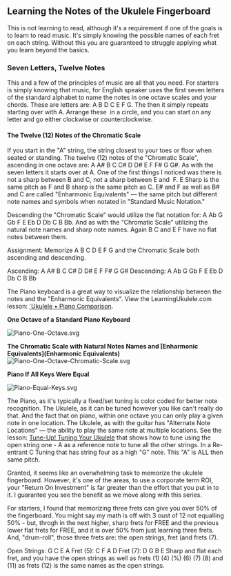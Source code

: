## Learning the Notes of the Ukulele Fingerboard

This is not learning to read, although it's a requirement if one of the goals is to learn to read music. It's simply knowing the possible names of each fret on each string. Without this you are guaranteed to struggle applying what you learn beyond the basics.

### Seven Letters, Twelve Notes

This and a few of the principles of music are all that you need. For starters is simply knowing that music, for English speaker uses the first seven letters of the standard alphabet to name the notes in one octave scales and your chords. These are letters are: A B D C E F G. The then it simply repeats starting over with A. Arrange these  in a circle, and you can start on any letter and go either clockwise or counterclockwise.

#### The Twelve (12) Notes of the Chromatic Scale

If you start in the "A" string, the string closest to your toes or floor when seated or standing. The twelve (12) notes of the "Chromatic Scale", ascending in one octave are: A A# B C C# D D# E F F# G G#. As with the seven letters it starts over at A. One of the first things I noticed was there is not a sharp between B and C, not a sharp between E and  F. E Sharp is the same pitch as F and B sharp is the same pitch as C. E# and F as well as B# and C are called "Enharmonic Equivalents" — the same pitch but different note names and symbols when notated in "Standard Music Notation."

Descending the "Chromatic Scale" would utilize the flat notation for: A Ab G Gb F E Eb D Db C B Bb. And as with the "Chromatic Scale" utilizing the natural note names and sharp note names. Again B C and E F have no flat notes between them.

Assignment: Memorize A B C D E F G and the Chromatic Scale both ascending and descending. 

Ascending: A A# B C C# D D# E F F# G G#
Descending: A Ab G Gb F E Eb D Db C B Bb

The Piano keyboard is a great way to visualize the relationship between the notes and the "Enharmonic Equivalents". View the LearningUkulele.com lesson: [`Ukulele • Piano Comparison](https://learningukulele.com/lessons/code/UL07-piano).

**One Octave of a Standard Piano Keyboard**

![Piano-One-Octave.svg](../../_resources/Piano-One-Octave.svg)

**The Chromatic Scale with Natural Notes Names and [Enharmonic Equivalents](Enharmonic Equivalents)**
![Piano-One-Octave-Chromatic-Scale.svg](../../_resources/Piano-One-Octave-Chromatic-Scale.svg)


**Piano If All Keys Were Equal**

![Piano-Equal-Keys.svg](../../_resources/Piano-Equal-Keys.svg)


The Piano, as it's typically a fixed/set tuning is color coded for better note recognition. The Ukulele, as it can be tuned however you like can't really do that. And the fact that on piano, within one octave you can only play a given note in one location. The Ukulele, as with the guitar has "Alternate Note Locations" — the ability to play the same note at multiple locations. See the lesson: [Tune-Up! Tuning Your Ukulele](https://learningukulele.com/tuneup) that shows how to tune using the open string one - A as a reference note to tune all the other strings. In a Re-entrant C Tuning that has string four as a high "G" note. This "A" is ALL then same pitch. 

Granted, it seems like an overwhelming task to memorize the ukulele fingerboard. However, it's one of the areas, to use a corporate term ROI, your "Return On Investment" is far greater than the effort that you put in to it. I guarantee you see the benefit as we move along with this series. 

For starters, I found that memorizing three frets can give you over 50% of the fingerboard. You might say my math is off with 3 oust of 12 not equalling 50% - but, throgh in the next higher, sharp frets for FREE and the previous lower flat frets for FREE, and it is over 50% from just learning three frets. And, "drum-roll", those three frets are: the open strings, fret (and frets (7).

Open Strings: G C E A
Fret (5): C F A D
Fret (7): D G B E
Sharp and flat each fret, and you have the open strings as well as frets (1) (4) (%) (6) (7) (8) and (11) as frets (12) is the same names as the open strings.
